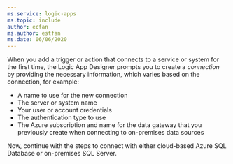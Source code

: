 ```yaml
---
ms.service: logic-apps
ms.topic: include
author: ecfan
ms.author: estfan
ms.date: 06/06/2020
---
```


When you add a trigger or action that connects to a service or system for the first time, the Logic App Designer prompts you to create a *connection* by providing the necessary information, which varies based on the connection, for example:

* A name to use for the new connection
* The server or system name
* Your user or account credentials
* The authentication type to use
* The Azure subscription and name for the data gateway that you previously create when connecting to on-premises data sources

Now, continue with the steps to connect with either cloud-based Azure SQL Database or on-premises SQL Server.